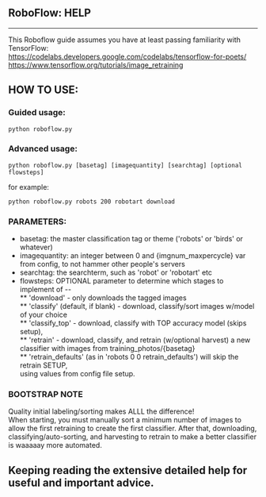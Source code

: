 ## RoboFlow: HELP
-----------------------------------------
This Roboflow guide assumes you have at least passing familiarity with TensorFlow:<br>
https://codelabs.developers.google.com/codelabs/tensorflow-for-poets/<br>
https://www.tensorflow.org/tutorials/image_retraining

## HOW TO USE:
### Guided usage:
```
python roboflow.py
```
### Advanced usage:
```
python roboflow.py [basetag] [imagequantity] [searchtag] [optional flowsteps]
```
for example:
```
python roboflow.py robots 200 robotart download
```

### PARAMETERS:<br>
* basetag: the master classification tag or theme ('robots' or 'birds' or whatever)<br>
* imagequantity: an integer between 0 and {imgnum_maxpercycle} var from config, to not hammer other people's servers<br>
* searchtag: the searchterm, such as 'robot' or 'robotart' etc<br>
* flowsteps: OPTIONAL parameter to determine which stages to implement of --<br>
 ** 'download' - only downloads the tagged images<br>
 ** 'classify' (default, if blank) - download, classify/sort images w/model of your choice<br>
 ** 'classify_top' - download, classify with TOP accuracy model (skips setup),<br>
 ** 'retrain' - download, classify, and retrain (w/optional harvest) a new <br>
  classifier with images from training_photos/{basetag}<br>
 ** 'retrain_defaults' (as in 'robots 0 0 retrain_defaults') will skip the retrain SETUP,<br>
  using values from config file setup.


### BOOTSTRAP NOTE
Quality initial labeling/sorting makes ALLL the difference!<br>
When starting, you must manually sort a minimum number of images to allow the first retraining to create the first classifier. After that, downloading, classifying/auto-sorting, and harvesting to retrain to make a better classifier is waaaaay more automated.


## Keeping reading the extensive detailed help for useful and important advice.


